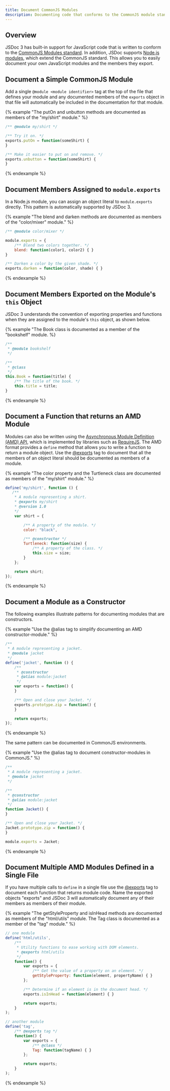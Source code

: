 ```yaml
---
title: Document CommonJS Modules
description: Documenting code that conforms to the CommonJS module standard.
---
```


## Overview

JSDoc 3 has built-in support for JavaScript code that is written to conform to the [CommonJS Modules standard][commonjs-modules]. In addition, JSDoc supports [Node.js modules][node-modules], which extend the CommonJS standard. This allows you to easily document your own JavaScript modules and the members they export.

[commonjs-modules]: http://wiki.commonjs.org/wiki/Modules/1.1
[node-modules]: http://nodejs.org/api/modules.html

## Document a Simple CommonJS Module

Add a single `@module <module identifier>` tag at the top of the file that defines your module and any documented members of the `exports` object in that file will automatically be included in the documentation for that module.

{% example "The putOn and unbutton methods are documented as members of the \"my/shirt\" module." %}

```js
/** @module my/shirt */

/** Try it on. */
exports.putOn = function(someShirt) {
}

/** Make it easier to put on and remove. */
exports.unbutton = function(someShirt) {
}
```
{% endexample %}

## Document Members Assigned to `module.exports`

In a Node.js module, you can assign an object literal to `module.exports` directly. This pattern is automatically supported by JSDoc 3.

{% example "The blend and darken methods are documented as members of the \"color/mixer\" module." %}

```js
/** @module color/mixer */

module.exports = {
    /** Blend two colors together. */
    blend: function(color1, color2) { }
}

/** Darken a color by the given shade. */
exports.darken = function(color, shade) { }
```
{% endexample %}

## Document Members Exported on the Module's `this` Object

JSDoc 3 understands the convention of exporting properties and functions when they are assigned to the module's `this` object, as shown below.

{% example "The Book class is documented as a member of the \"bookshelf\" module. %}

```js
/**
 * @module bookshelf
 */

/**
 * @class
 */
this.Book = function(title) {
    /** The title of the book. */
    this.title = title;
}
```
{% endexample %}

## Document a Function that returns an AMD Module

Modules can also be written using the [Asynchronous Module Definition (AMD) API][amd-api], which is implemented by libraries such as [RequireJS][require-js]. The AMD format provides a `define` method that allows you to write a function to return a module object. Use the [@exports][exports-tag] tag to document that all the members of an object literal should be documented as members of a module.

{% example "The color property and the Turtleneck class are documented as members of the \"my/shirt\" module." %}

```js
define('my/shirt', function () {
   /**
    * A module representing a shirt.
    * @exports my/shirt
    * @version 1.0
    */
    var shirt = {

        /** A property of the module. */
        color: "black",

        /** @constructor */
        Turtleneck: function(size) {
            /** A property of the class. */
            this.size = size;
        }
    };

    return shirt;
});
```
{% endexample %}

[amd-api]: https://github.com/amdjs/amdjs-api/blob/master/AMD.md
[exports-tag]: tags-exports.html
[require-js]: http://requirejs.org/

## Document a Module as a Constructor

The following examples illustrate patterns for documenting modules that are constructors.

{% example "Use the @alias tag to simplify documenting an AMD constructor-module." %}

```js
/**
 * A module representing a jacket.
 * @module jacket
 */
define('jacket', function () {
    /**
     * @constructor
     * @alias module:jacket
     */
    var exports = function() {
    }

    /** Open and close your Jacket. */
    exports.prototype.zip = function() {
    }

    return exports;
});
```
{% endexample %}

The same pattern can be documented in CommonJS environments.

{% example "Use the @alias tag to document constructor-modules in CommonJS." %}

```js
/**
 * A module representing a jacket.
 * @module jacket
 */

/**
 * @constructor
 * @alias module:jacket
 */
function Jacket() {
}

/** Open and close your Jacket. */
Jacket.prototype.zip = function() {
}

module.exports = Jacket;
```
{% endexample %}

## Document Multiple AMD Modules Defined in a Single File

If you have multiple calls to `define` in a single file use the [@exports][exports-tag] tag to document each function that returns module code. Name the exported objects "exports" and JSDoc 3 will automatically document any of their members as members of their module.

{% example "The getStyleProperty and isInHead methods are documented as members of the \"html/utils\" module. The Tag class is documented as a member of the \"tag\" module." %}

```js
// one module
define('html/utils',
    /**
     * Utility functions to ease working with DOM elements.
     * @exports html/utils
     */
    function() {
        var exports = {
            /** Get the value of a property on an element. */
            getStyleProperty: function(element, propertyName) { }
        };

        /** Determine if an element is in the document head. */
        exports.isInHead = function(element) { }

        return exports;
    }
);

// another module
define('tag',
    /** @exports tag */
    function() {
        var exports = {
            /** @class */
            Tag: function(tagName) { }
        };

        return exports;
    }
);
```
{% endexample %}

[exports-tag]: tags-exports.html
